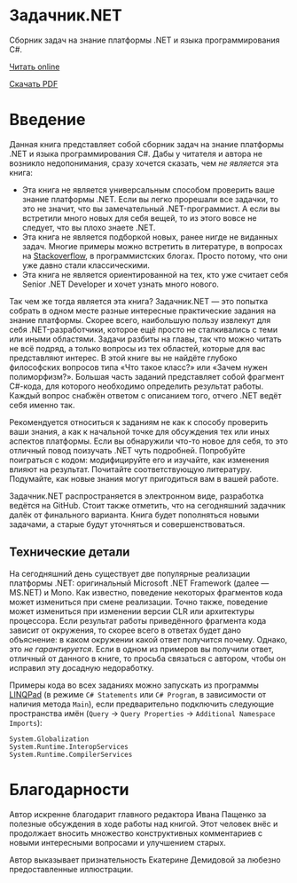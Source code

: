 # Задачник.NET

Cборник задач на знание платформы .NET и языка программирования C#.

[Читать online](http://andreyakinshin.gitbooks.io/problembookdotnet/)

[Скачать PDF](https://github.com/AndreyAkinshin/ProblemBook.NET/raw/master/TeX/ProblemBook.NET.pdf)

# Введение
Данная книга представляет собой сборник задач на знание платформы .NET и языка программирования C#. Дабы у читателя и автора не возникло недопонимания, сразу хочется сказать, чем *не является* эта книга:

* Эта книга не является универсальным способом проверить ваше знание платформы .NET. Если вы легко прорешали все задачки, то это не значит, что вы замечательный .NET-программист. А если вы встретили много новых для себя вещей, то из этого вовсе не следует, что вы плохо знаете .NET.
* Эта книга не является подборкой новых, ранее нигде не виданных задач. Многие примеры можно встретить в литературе, в вопросах на [Stackoverflow](http://stackoverflow.com/), в программистских блогах. Просто потому, что они уже давно стали классическими.
* Эта книга не является ориентированной на тех, кто уже считает себя Senior .NET Developer и хочет узнать много нового.


Так чем же тогда является эта книга? Задачник.NET — это попытка собрать в одном месте разные интересные практические задания на знание платформы. Скорее всего, наибольшую пользу извлекут для себя .NET-разработчики, которое ещё просто не сталкивались с теми или иными областями. Задачи разбиты на главы, так что можно читать не всё подряд, а только вопросы из тех областей, которые для вас представляют интерес. В этой книге вы не найдёте глубоко философских вопросов типа «Что такое класс?» или «Зачем нужен полиморфизм?». Большая часть заданий представляет собой фрагмент C\#-кода, для которого необходимо определить результат работы. Каждый вопрос снабжён ответом с описанием того, отчего .NET ведёт себя именно так.

Рекомендуется относиться к заданиям не как к способу проверить ваши знания, а как к начальной точке для обсуждения тех или иных аспектов платформы. Если вы обнаружили что-то новое для себя, то это отличный повод поизучать .NET чуть подробней. Попробуйте поиграться с кодом: модифицируйте его и изучайте, как изменения влияют на результат. Почитайте соответствующую литературу. Подумайте, как новые знания могут пригодиться вам в вашей работе.

Задачник.NET распространяется в электронном виде, разработка ведётся на GitHub. Стоит также отметить, что на сегодняшний задачник далёк от финального варианта. Книга будет пополняться новыми задачами, а старые будут уточняться и совершенствоваться.

## Технические детали
На сегодняшний день существует две популярные реализации платформы .NET: оригинальный Microsoft .NET Framework (далее — MS.NET) и Mono. Как известно, поведение некоторых фрагментов кода может измениться при смене реализации. Точно также, поведение может измениться при изменении версии CLR или архитектуры процессора. Если результат работы приведённого фрагмента кода зависит от окружения, то скорее всего в ответах будет дано объяснение: в каком окружении какой ответ получится почему. Однако, это *не гарантируется*. Если в одном из примеров вы получили ответ, отличный от данного в книге, то просьба связаться с автором, чтобы он исправил эту досадную недоработку.

Примеры кода во всех заданиях можно запускать из программы [LINQPad](http://www.linqpad.net/) (в режиме `С# Statements` или `С# Program`, в зависимости от наличия метода `Main`), если предварительно подключить следующие пространства имён (`Query` -> `Query Properties` -> `Additional Namespace Imports`):
```
System.Globalization
System.Runtime.InteropServices
System.Runtime.CompilerServices
```

# Благодарности
Автор искренне благодарит главного редактора Ивана Пащенко за полезные обсуждения в ходе работы над книгой. Этот человек внёс и продолжает вносить множество конструктивных комментариев с новыми интересными вопросами и улучшением старых.

Автор выказывает признательность Екатерине Демидовой за любезно предоставленные иллюстрации.
